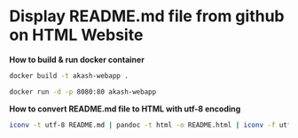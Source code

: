 # Display README.md file from github on HTML Website


**How to build & run docker container**
```sh
docker build -t akash-webapp .

docker run -d -p 8080:80 akash-webapp
``` 

**How to convert README.md file to HTML with utf-8 encoding**
```sh
iconv -t utf-8 README.md | pandoc -t html -o README.html | iconv -f utf-8
``` 
